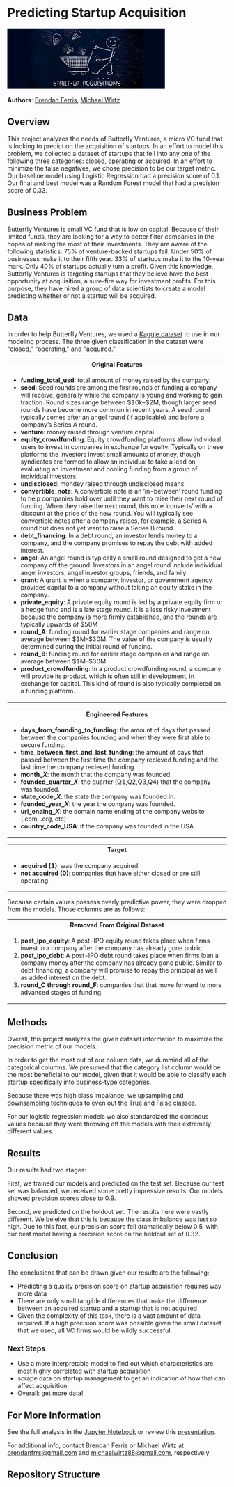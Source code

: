 # Predicting Startup Acquisition 

![startup.jpeg](./images/startup_acquisitions_blue.jpeg
)

**Authors**: [Brendan Ferris](mailto:brendanfrrs@gmail.com), [Michael Wirtz](mailto:michaelwirtz88@gmail.com)

## Overview

This project analyzes the needs of Butterfly Ventures, a micro VC fund that is looking to predict on the acquisition of startups. In an effort to model this problem, we collected a dataset of startups that fell into any one of the following three categories: closed, operating or acquired. In an effort to minimize the false negatives, we chose precision to be our target metric. Our baseline model using Logistic Regression had a precision score of 0.1. Our final and best model was a Random Forest model that had a precision score of 0.33. 

## Business Problem

Butterfly Ventures is small VC fund that is low on capital. Because of their limited funds, they are looking for a way to better filter companies in the hopes of making the most of their investments. They are aware of the following statistics: 75% of venture-backed startups fail. Under 50% of businesses make it to their fifth year. 33% of startups make it to the 10-year mark. Only 40% of startups actually turn a profit. Given this knowledge, Butterfly Ventures is targeting startups that they believe have the best opportunity at acquisition, a sure-fire way for investment profits. For this purpose, they have hired a group of data scientists to create a model predicting whether or not a startup will be acquired. 


## Data 

In order to help Butterfly Ventures, we used a [Kaggle dataset](https://www.kaggle.com/arindam235/startup-investments-crunchbase) to use in our modeling process. The three given classification in the dataset were "closed," "operating," and "acquired."

<table>
<tr>
<th> Original Features </th>
</tr>
<tr>
<td>

<ul>
<li> <b>funding_total_usd</b>: total amount of money raised by the company.</li>
<li> <b>seed</b>: Seed rounds are among the first rounds of funding a company will receive, generally while the company is young and working to gain traction. Round sizes range between $10k–$2M, though larger seed rounds have become more common in recent years. A seed round typically comes after an angel round (if applicable) and before a company’s Series A round. </li>
<li> <b>venture</b>: money raised through venture capital.</li>
<li> <b>equity_crowdfunding</b>: Equity crowdfunding platforms allow individual users to invest in companies in exchange for equity. Typically on these platforms the investors invest small amounts of money, though syndicates are formed to allow an individual to take a lead on evaluating an investment and pooling funding from a group of individual investors.</li>
<li> <b>undisclosed</b>: mondey raised through undisclosed means.</li>
<li> <b>convertible_note</b>: A convertible note is an ‘in-between’ round funding to help companies hold over until they want to raise their next round of funding. When they raise the next round, this note ‘converts’ with a discount at the price of the new round. You will typically see convertible notes after a company raises, for example, a Series A round but does not yet want to raise a Series B round.</li>
<li> <b>debt_financing</b>: In a debt round, an investor lends money to a company, and the company promises to repay the debt with added interest.</li>
<li> <b>angel</b>: An angel round is typically a small round designed to get a new company off the ground. Investors in an angel round include individual angel investors, angel investor groups, friends, and family. </li>
<li> <b>grant</b>: A grant is when a company, investor, or government agency provides capital to a company without taking an equity stake in the company.</li>
<li><b>private_equity</b>: A private equity round is led by a private equity firm or a hedge fund and is a late stage round. It is a less risky investment because the company is more firmly established, and the rounds are typically upwards of $50M</li>
<li><b>round_A</b>: funding round for earlier stage companies and range on average between $1M–$30M. The value of the company is usually determined during the initial round of funding.</li>
<li><b>round_B</b>: funding round for earlier stage companies and range on average between $1M–$30M.</li>
<li><b>product_crowdfunding</b>: In a product crowdfunding round, a company will provide its product, which is often still in development, in exchange for capital. This kind of round is also typically completed on a funding platform.</li>

</ul>

</td>

</td>
</tr>
</table>

<table>
<tr>
<th> Engineered Features </th>
</tr>
<tr>
<td>

<ul>
<li> <b>days_from_founding_to_funding</b>: the amount of days that passed between the companies founding and when they were first able to secure funding.</li>
<li> <b>time_between_first_and_last_funding</b>: the amount of days that passed between the first time the company recieved funding and the last time the company recieved funding.</li>
<li> <b>month_<i>X</i></b>: the month that the company was founded.</li>
<li> <b>founded_quarter_<i>X</i></b>: the quarter (Q1,Q2,Q3,Q4) that the company was founded.</li>
<li> <b>state_code_<i>X</i></b>: the state the company was founded in.</li>
<li> <b>founded_year_<i>X</i></b>: the year the company was founded.</li>
<li> <b>url_ending_<i>X</i></b>: the domain name ending of the company website (.com, .org, etc)</li>
<li> <b>country_code_USA</b>: if the company was founded in the USA.</li>
</ul>

</td>
</tr>
</table>


<table>
<tr>
<th> Target </th>
</tr>
<tr>
<td>

<ul>
<li> <b>acquired (1)</b>: was the company acquired.</li>
<li> <b>not acquired (0)</b>: companies that have either closed or are still operating.                 </li>
</ul>

</td>
</tr>
</table>

Because certain values possess overly predictive power, they were dropped from the models. Those columns are as follows: 


<table>
<tr>
<th> Removed From Original Dataset </th>
</tr>
<tr>
<td>

<ol>
<li> <b>post_ipo_equity</b>: A post-IPO equity round takes place when firms invest in a company after the company has already gone public.</li>
<li> <b>post_ipo_debt</b>: A post-IPO debt round takes place when firms loan a company money after the company has already gone public. Similar to debt financing, a company will promise to repay the principal as well as added interest on the debt.                 </li>
<li> <b>round_C through round_F</b>: companies that that move forward to more advanced stages of funding.</li>
</ol>

</td>
</tr>
</table>

## Methods

Overall, this project analyzes the given dataset information to maximize the precision metric of our models. 

In order to get the most out of our column data, we dummied all of the categorical columns. We presumed that the category list column would be the most beneficial to our model, given that it would be able to classify each startup specifically into business-type categories. 

Because there was high class imbalance, we upsampling and downsampling techniques to even out the True and False classes.

For our logistic regression models we also standardized the continous values because they were throwing off the models with their extremely different values. 

## Results

Our results had two stages: 

First, we trained our models and predicted on the test set. Because our test set was balanced, we received some pretty impressive results. Our models showed precision scores close to 0.9. 

Second, we predicted on the holdout set. The results here were vastly different. We beleive that this is because the class imbalance was just so high. Due to this fact, our precision score fell dramatically below 0.5, with our best model having a precision score on the holdout set of 0.32. 

## Conclusion

The conclusions that can be drawn given our results are the following:

- Predicting a quality precision score on startup acquisition requires way more data
- There are only small tangible differences that make the difference between an acquired startup and a startup that is not acquired
- Given the complexity of this task, there is a vast amount of data required. If a high precision score was possible given the small dataset that we used, all VC firms would be wildly successful.


### Next Steps

- Use a more interpretable model to find out which characteristics are most highly correlated with startup acquisition
- scrape data on startup management to get an indication of how that can affect acquisition 
- Overall: get more data! 


## For More Information

See the full analysis in the [Jupyter Notebook](./code_success_movie.ipynb) or review this [presentation](./slides_successful_movie.pdf).

For additional info, contact Brendan Ferris or Michael Wirtz at
[brendanfrrs@gmail.com](mailto:brendanfrrs@gmail.com) and [michaelwirtz88@gmail.com](mailto:michaelwirtz88@gmail.com), respectively

## Repository Structure
